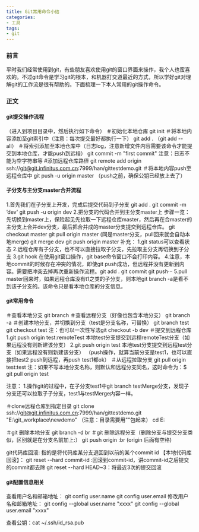 ```yaml
---
title: Git常用命令小结
categories: 
- 工具
tags:
- git
---
```

### 前言
平时我们经常使用到git，有些朋友喜欢使用git的窗口界面来操作，我个人也蛮喜欢的。不过git命令是学习git的根本，和机器打交道最近的方式，所以学好git对理解git的工作流是很有帮助的。下面梳理一下本人常用的git操作命令。


### 正文

#### git提交操作流程
（进入到项目目录中，然后执行如下命令）
＃初始化本地仓库
git init
＃将本地内容添加至git索引中（注意：每次提交最好都执行一下）
git add .      （git add --all）
＃将索引添加至本地仓库中（日志log，注意新增文件内容需要该命令才能提交到本地仓库，才能push到远程）
git commit -m "first commit"    注意：日志不能为空字符串等
#添加远程仓库路径
git remote add origin ssh://git@git.infinitus.com.cn:7999/han/gittestdemo.git
＃将本地内容push至远程仓库中
git push -u origin master
（push之前，确保公钥已经放上去了）

#### 子分支与主分支master合并流程
1.首先我们在子分支上开发，完成后提交代码到子分支
git add .
git commit -m ‘dev'
git push -u origin dev
2.把分支的代码合并到主分支master上
步骤一览：先切换到master上，保险起见先拉取一下远程仓库master，然后再在合master的主分支上合并dev分支，最后把合并成的master分支提交到远程仓库。
git checkout master
git pull origin master   (同是master分支，pull回来就会自动本地merge)
git merge dev
git push origin master
补充：
1.git status可以查看状态
2.远程仓库有子分支，也不可以直接拉取子分支，先拉取主分支再切换到子分支
3.git hook 在使用git窗口操作，git base命令窗口不会打印内容。
4.注意，本地commit的时候存在冲突的情况，即使git push成功，但远程并没有更新到内容。需要把冲突去掉再次重新操作流程。git add .   git commit git push···
5.pull master回来时，如果远程仓库没有t1之类的子分支，则本地git branch -a是看不到该子分支的。该命令只是看本地仓库的分支信息。

#### git常用命令
＃查看本地分支
git branch
＃查看远程分支（好像也包含本地分支）
git branch -a
＃创建本地分支，并切换到分支（test是分支名称，可替换）
git branch test
git checkout test
注：也可以一次性写法git checkout -b dev
＃提交到远程仓库
1.git push origin test:remoteTest    本地test分支提交到远程remoteTest分支（如果远程没有则新建该分支）
2.git push origin test		       本地test分支提交到远程test分支（如果远程没有则新建该分支）
（push操作，就算当前分支是test1，也可以直接把test2 push到远程，再push test1都ok）
＃从远程拉取分支
git pull origin test:test
注：如果不写本地分支名称，则默认和远程分支同名，这时命令为：$ git pull origin test

注意：
1.操作git的过程中，在子分支test1中git branch testMerge分支，发现子分支还可以拉取子子分支，test1与testMerge内容一样。

＃clone远程仓库到指定目录
git clone ssh://git@git.infinitus.com.cn:7999/han/gittestdemo.git  "E:\git_workplace\newdemo"
（注意：目录需要用""包起来）
cd E:

＃git 删除本地分支
git branch -d br
＃git 删除远程分支（删除分支与提交分支类似，区别就是在分支名前加上:）
git push origin :br  (origin 后面有空格)

git代码库回滚: 指的是将代码库某分支退回到以前的某个commit id
【本地代码库回滚】：
git reset --hard commit-id :回滚到commit-id，讲commit-id之后提交的commit都去除
git reset --hard HEAD~3：将最近3次的提交回滚



#### git配置信息相关
查看用户名和邮箱地址：
git config user.name
git config user.email
修改用户名和邮箱地址：
git config --global user.name  "xxxx"
git config --global user.email  "xxxx"

查看公钥：cat ~/.ssh/id_rsa.pub


